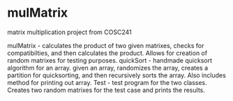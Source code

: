 # mulMatrix
matrix multiplication project from COSC241

mulMatrix - calculates the product of two given matrixes, checks for compatibilties, and then calculates the product. 
Allows for creation of random matrixes for testing purposes.
quickSort - handmade quicksort algorithm for an array. 
given an array, randomizes the array, creates a partition for quicksorting, and then recursively sorts the array. Also includes method for printing out array.
Test - test program for the two classes. Creates two random matrixes for the test case and prints the results.



